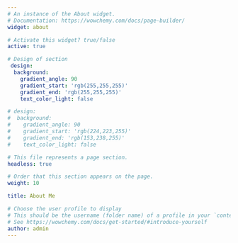 ```yaml
---
# An instance of the About widget.
# Documentation: https://wowchemy.com/docs/page-builder/
widget: about

# Activate this widget? true/false
active: true

# Design of section
 design:
  background:
    gradient_angle: 90
    gradient_start: 'rgb(255,255,255)'
    gradient_end: 'rgb(255,255,255)'
    text_color_light: false 

# design:
#  background:
#    gradient_angle: 90
#    gradient_start: 'rgb(224,223,255)'
#    gradient_end: 'rgb(153,238,255)'
#    text_color_light: false 

# This file represents a page section.
headless: true

# Order that this section appears on the page.
weight: 10

title: About Me

# Choose the user profile to display
# This should be the username (folder name) of a profile in your `content/authors/` folder.
# See https://wowchemy.com/docs/get-started/#introduce-yourself
author: admin
---
```

